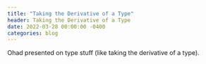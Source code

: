 ```yaml
---
title: "Taking the Derivative of a Type"
header: Taking the Derivative of a Type
date: 2022-03-28 00:00:00 -0400
categories: blog
---
```


Ohad presented on type stuff (like taking the derivative of a type).

